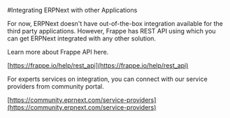 #Integrating ERPNext with other Applications

For now, ERPNext doesn't have out-of-the-box integration available for the third party applications. However, Frappe has REST API using which you can get ERPNext integrated with any other solution.

Learn more about Frappe API here.

[https://frappe.io/help/rest_api](https://frappe.io/help/rest_api)

For experts services on integration, you can connect with our service providers from community portal.

[https://community.eprnext.com/service-providers](https://community.erpnext.com/service-providers)


<!-- markdown -->